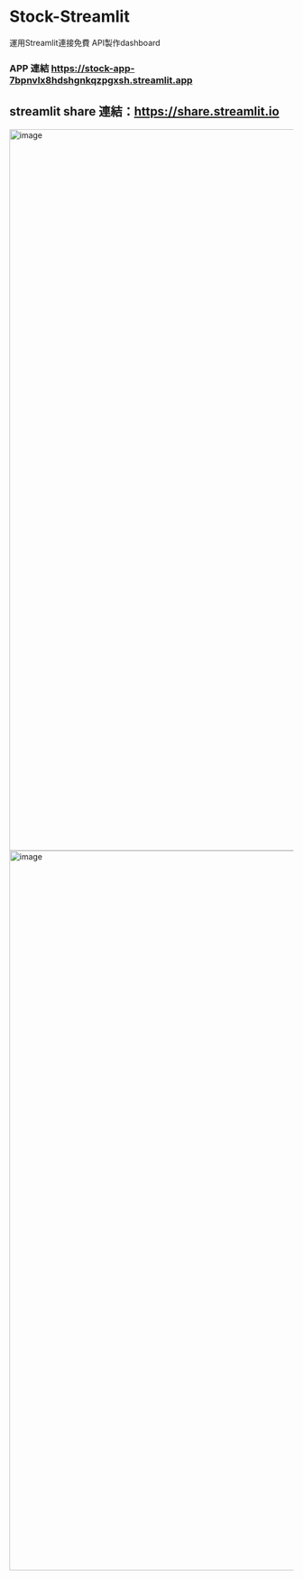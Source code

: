 # Stock-Streamlit
運用Streamlit連接免費 API製作dashboard

### APP 連結 https://stock-app-7bpnvlx8hdshgnkqzpgxsh.streamlit.app

## streamlit share 連結：https://share.streamlit.io
<img width="1280" alt="image" src="https://github.com/Ericlinyuting/Stock-Streamlit/assets/86369645/3c132718-85fa-4378-a194-2034833d4e96">
<img width="1277" alt="image" src="https://github.com/Ericlinyuting/Stock-Streamlit/assets/86369645/b6bda8a7-2435-4d01-bb55-51013dcba81c">
